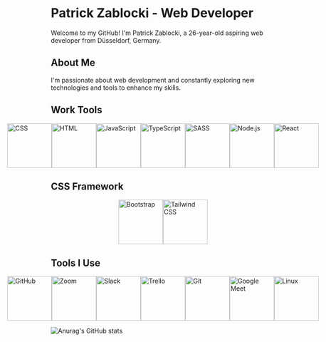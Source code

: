 # Patrick Zablocki - Web Developer

Welcome to my GitHub! I'm Patrick Zablocki, a 26-year-old aspiring web developer from Düsseldorf, Germany.

## About Me

I'm passionate about web development and constantly exploring new technologies and tools to enhance my skills.

## Work Tools

<div style="display: flex; justify-content: center;">
  <img src="https://upload.wikimedia.org/wikipedia/commons/thumb/3/3d/CSS.3.svg/800px-CSS.3.svg.png" alt="CSS" width="100" height="100" style="object-fit: cover;">
  <img src="https://upload.wikimedia.org/wikipedia/commons/thumb/6/61/HTML5_logo_and_wordmark.svg/512px-HTML5_logo_and_wordmark.svg.png" alt="HTML" width="100" height="100" style="object-fit: cover;">
  <img src="https://i0.wp.com/www.duomimikry.de/wp-content/uploads/2016/03/js-logo.png?fit=500%2C500&ssl=1" alt="JavaScript" width="100" height="100" style="object-fit: cover;">
  <img src="https://upload.wikimedia.org/wikipedia/commons/thumb/4/4c/Typescript_logo_2020.svg/2048px-Typescript_logo_2020.svg.png" alt="TypeScript" width="100" height="100" style="object-fit: cover;">
  <img src="https://upload.wikimedia.org/wikipedia/commons/thumb/9/96/Sass_Logo_Color.svg/2560px-Sass_Logo_Color.svg.png" alt="SASS" width="100" height="100" style="object-fit: cover;">
  <img src="https://upload.wikimedia.org/wikipedia/commons/thumb/d/d9/Node.js_logo.svg/2560px-Node.js_logo.svg.png" alt="Node.js" width="100" height="100" style="object-fit: cover;">
  <img src="https://upload.wikimedia.org/wikipedia/commons/thumb/3/30/React_Logo_SVG.svg/1200px-React_Logo_SVG.svg.png" alt="React" width="100" height="100" style="object-fit: cover;">
</div>

## CSS Framework

<div style="display: flex; justify-content: center;">
  <img src="https://cdn.icon-icons.com/icons2/2415/PNG/512/bootstrap_plain_wordmark_logo_icon_146620.png" alt="Bootstrap" width="100" height="100" style="object-fit: cover;">
  <img src="https://upload.wikimedia.org/wikipedia/commons/thumb/d/d5/Tailwind_CSS_Logo.svg/320px-Tailwind_CSS_Logo.svg.png" alt="Tailwind CSS" width="100" height="100" style="object-fit: cover;">
</div>

## Tools I Use

<div style="display: flex; justify-content: center;">
  <img src="https://1000logos.net/wp-content/uploads/2021/05/GitHub-logo.png" alt="GitHub" width="100" height="100" style="object-fit: cover;">
  <img src="https://seeklogo.com/images/Z/zoom-fondo-blanco-vertical-logo-F819E1C283-seeklogo.com.png" alt="Zoom" width="100" height="100" style="object-fit: cover;">
  <img src="https://upload.wikimedia.org/wikipedia/commons/thumb/d/d5/Slack_icon_2019.svg/2048px-Slack_icon_2019.svg.png" alt="Slack" width="100" height="100" style="object-fit: cover;">
  <img src="https://1000logos.net/wp-content/uploads/2021/05/Trello-Logo-2011.png" alt="Trello" width="100" height="100" style="object-fit: cover;">
  <img src="https://upload.wikimedia.org/wikipedia/commons/thumb/3/3f/Git_icon.svg/2048px-Git_icon.svg.png" alt="Git" width="100" height="100" style="object-fit: cover;">
  <img src="https://download.logo.wine/logo/Google_Meet/Google_Meet-Logo.wine.png" alt="Google Meet" width="100" height="100" style="object-fit: cover;">
  <img src="https://1000logos.net/wp-content/uploads/2017/03/LINUX-LOGO.png" alt="Linux" width="100" height="100" style="object-fit: cover;">
</div>



![Anurag's GitHub stats](https://github-readme-stats.vercel.app/api?username=PatrickZablocki&theme=midnight-purple)

